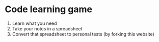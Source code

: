 # Code learning game
1. Learn what you need
2. Take your notes in a spreadsheet
3. Convert that spreadsheet to personal tests (by forking this website)